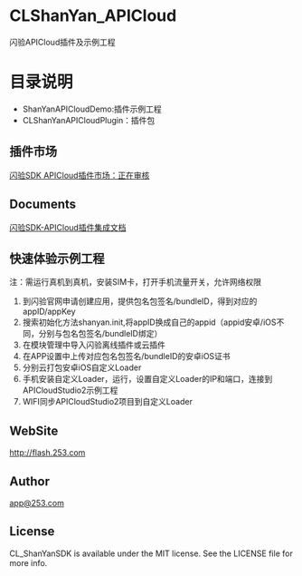 # CLShanYan_APICloud

闪验APICloud插件及示例工程

# 目录说明
- ShanYanAPICloudDemo:插件示例工程
- CLShanYanAPICloudPlugin：插件包

## 插件市场
[闪验SDK APICloud插件市场：正在审核]()

## Documents
[闪验SDK-APICloud插件集成文档](https://github.com/253CL/CLShanYan_APICloud/wiki/APICloud-插件集成文档)

## 快速体验示例工程
注：需运行真机到真机，安装SIM卡，打开手机流量开关，允许网络权限
1. 到闪验官网申请创建应用，提供包名包签名/bundleID，得到对应的appID/appKey
2. 搜索初始化方法shanyan.init,将appID换成自己的appid（appid安卓/iOS不同，分别与包名包签名/bundleID绑定）
3. 在模块管理中导入闪验离线插件或云插件
4. 在APP设置中上传对应包名包签名/bundleID的安卓iOS证书
5. 分别云打包安卓iOS自定义Loader
6. 手机安装自定义Loader，运行，设置自定义Loader的IP和端口，连接到APICloudStudio2示例工程
7. WIFI同步APICloudStudio2项目到自定义Loader
 
## WebSite
http://flash.253.com

## Author

app@253.com

## License

CL_ShanYanSDK is available under the MIT license. See the LICENSE file for more info.


